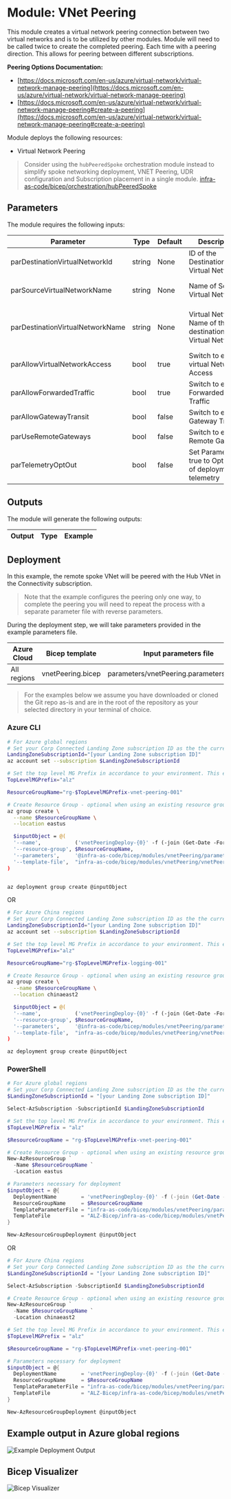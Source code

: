 # Module: VNet Peering

This module creates a virtual network peering connection between two virtual networks and is to be utilized by other modules. Module will need to be called twice to create the completed peering.  Each time with a peering direction. This allows for peering between different subscriptions.  

**Peering Options Documentation:**

- [https://docs.microsoft.com/en-us/azure/virtual-network/virtual-network-manage-peering](https://docs.microsoft.com/en-us/azure/virtual-network/virtual-network-manage-peering)
- [https://docs.microsoft.com/en-us/azure/virtual-network/virtual-network-manage-peering#create-a-peering](https://docs.microsoft.com/en-us/azure/virtual-network/virtual-network-manage-peering#create-a-peering)

Module deploys the following resources:

- Virtual Network Peering

> Consider using the `hubPeeredSpoke` orchestration module instead to simplify spoke networking deployment, VNET Peering, UDR configuration and Subscription placement in a single module. [infra-as-code/bicep/orchestration/hubPeeredSpoke](https://github.com/Azure/ALZ-Bicep/tree/main/infra-as-code/bicep/orchestration/hubPeeredSpoke)

## Parameters

The module requires the following inputs:

 | Parameter                        | Type   | Default | Description                                                     | Requirement                                  | Example         |
 | -------------------------------- | ------ | ------- | --------------------------------------------------------------- | -------------------------------------------- | --------------- |
 | parDestinationVirtualNetworkId   | string | None    | ID of the Destination Virtual Network                           | Valid Virtual Network ID                     |
 | parSourceVirtualNetworkName      | string | None    | Name of Source Virtual Network                                  | Valid Azure Region                           | alz-spk-eastus2 |
 | parDestinationVirtualNetworkName | string | None    | Virtual Network Name of the destination/target Virtual Network. | 2-64 char, letters, numbers, and underscores | alz-hub-eastus2 |
 | parAllowVirtualNetworkAccess     | bool   | true    | Switch to enable virtual Network Access                         | None                                         | true            |
 | parAllowForwardedTraffic         | bool   | true    | Switch to enable Forwarded Traffic                              | None                                         | true            |
 | parAllowGatewayTransit           | bool   | false   | Switch to enable Gateway Transit                                | None                                         | false           |
 | parUseRemoteGateways             | bool   | false   | Switch to enable Remote Gateway                                 | None                                         | false           |
 | parTelemetryOptOut               | bool   | false   | Set Parameter to true to Opt-out of deployment telemetry        | None                                         | false           |

## Outputs

The module will generate the following outputs:

| Output | Type | Example |
| ------ | ---- | ------- |

## Deployment

In this example, the remote spoke VNet will be peered with the Hub VNet in the Connectivity subscription.

> Note that the example configures the peering only one way, to complete the peering you will need to repeat the process with a separate parameter file with reverse parameters.

During the deployment step, we will take parameters provided in the example parameters file.

 | Azure Cloud    | Bicep template      | Input parameters file                    |
 | -------------- | ------------------- | ---------------------------------------- |
 | All  regions | vnetPeering.bicep | parameters/vnetPeering.parameters.all.json    |

> For the examples below we assume you have downloaded or cloned the Git repo as-is and are in the root of the repository as your selected directory in your terminal of choice.

### Azure CLI
```bash
# For Azure global regions
# Set your Corp Connected Landing Zone subscription ID as the the current subscription 
LandingZoneSubscriptionId="[your Landing Zone subscription ID]"
az account set --subscription $LandingZoneSubscriptionId

# Set the top level MG Prefix in accordance to your environment. This example assumes default 'alz'.
TopLevelMGPrefix="alz"

ResourceGroupName="rg-$TopLevelMGPrefix-vnet-peering-001"

# Create Resource Group - optional when using an existing resource group
az group create \
  --name $ResourceGroupName \
  --location eastus

  $inputObject = @(
  '--name',           ('vnetPeeringDeploy-{0}' -f (-join (Get-Date -Format 'yyyyMMddTHHMMssffffZ')[0..63])),
  '--resource-group', $ResourceGroupName,
  '--parameters',     '@infra-as-code/bicep/modules/vnetPeering/parameters/vnetPeering.parameters.all.json',
  '--template-file',  "infra-as-code/bicep/modules/vnetPeering/vnetPeering.bicep"
)


az deployment group create @inputObject
```
OR
```bash
# For Azure China regions
# Set your Corp Connected Landing Zone subscription ID as the the current subscription 
LandingZoneSubscriptionId="[your Landing Zone subscription ID]"
az account set --subscription $LandingZoneSubscriptionId

# Set the top level MG Prefix in accordance to your environment. This example assumes default 'alz'.
TopLevelMGPrefix="alz"

ResourceGroupName="rg-$TopLevelMGPrefix-logging-001"

# Create Resource Group - optional when using an existing resource group
az group create \
  --name $ResourceGroupName \
  --location chinaeast2

  $inputObject = @(
  '--name',           ('vnetPeeringDeploy-{0}' -f (-join (Get-Date -Format 'yyyyMMddTHHMMssffffZ')[0..63])),
  '--resource-group', $ResourceGroupName,
  '--parameters',     '@infra-as-code/bicep/modules/vnetPeering/parameters/vnetPeering.parameters.all.json',
  '--template-file',  "infra-as-code/bicep/modules/vnetPeering/vnetPeering.bicep"
)

az deployment group create @inputObject
```

### PowerShell

```powershell
# For Azure global regions
# Set your Corp Connected Landing Zone subscription ID as the the current subscription 
$LandingZoneSubscriptionId = "[your Landing Zone subscription ID]"

Select-AzSubscription -SubscriptionId $LandingZoneSubscriptionId

# Set the top level MG Prefix in accordance to your environment. This example assumes default 'alz'.
$TopLevelMGPrefix = "alz"

$ResourceGroupName = "rg-$TopLevelMGPrefix-vnet-peering-001"

# Create Resource Group - optional when using an existing resource group
New-AzResourceGroup `
  -Name $ResourceGroupName `
  -Location eastus

# Parameters necessary for deployment
$inputObject = @{
  DeploymentName        = 'vnetPeeringDeploy-{0}' -f (-join (Get-Date -Format 'yyyyMMddTHHMMssffffZ')[0..63])
  ResourceGroupName     = $ResourceGroupName
  TemplateParameterFile = "infra-as-code/bicep/modules/vnetPeering/parameters/vnetPeering.parameters.all.json"
  TemplateFile          = "ALZ-Bicep/infra-as-code/bicep/modules/vnetPeering/vnetPeering.bicep"
}

New-AzResourceGroupDeployment @inputObject
```
OR
```powershell
# For Azure China regions
# Set your Corp Connected Landing Zone subscription ID as the the current subscription 
$LandingZoneSubscriptionId = "[your Landing Zone subscription ID]"

Select-AzSubscription -SubscriptionId $LandingZoneSubscriptionId

# Create Resource Group - optional when using an existing resource group
New-AzResourceGroup `
  -Name $ResourceGroupName `
  -Location chinaeast2

# Set the top level MG Prefix in accordance to your environment. This example assumes default 'alz'.
$TopLevelMGPrefix = "alz"

$ResourceGroupName = "rg-$TopLevelMGPrefix-vnet-peering-001"

# Parameters necessary for deployment
$inputObject = @{
  DeploymentName        = 'vnetPeeringDeploy-{0}' -f (-join (Get-Date -Format 'yyyyMMddTHHMMssffffZ')[0..63])
  ResourceGroupName     = $ResourceGroupName
  TemplateParameterFile = "infra-as-code/bicep/modules/vnetPeering/parameters/vnetPeering.parameters.all.json"
  TemplateFile          = "ALZ-Bicep/infra-as-code/bicep/modules/vnetPeering/vnetPeering.bicep"
}

New-AzResourceGroupDeployment @inputObject
```

## Example output in Azure global regions

![Example Deployment Output](media/exampleDeploymentOutput.png "Example Deployment Output in Azure global regions")

## Bicep Visualizer

![Bicep Visualizer](media/bicepVisualizer.png "Bicep Visualizer")
